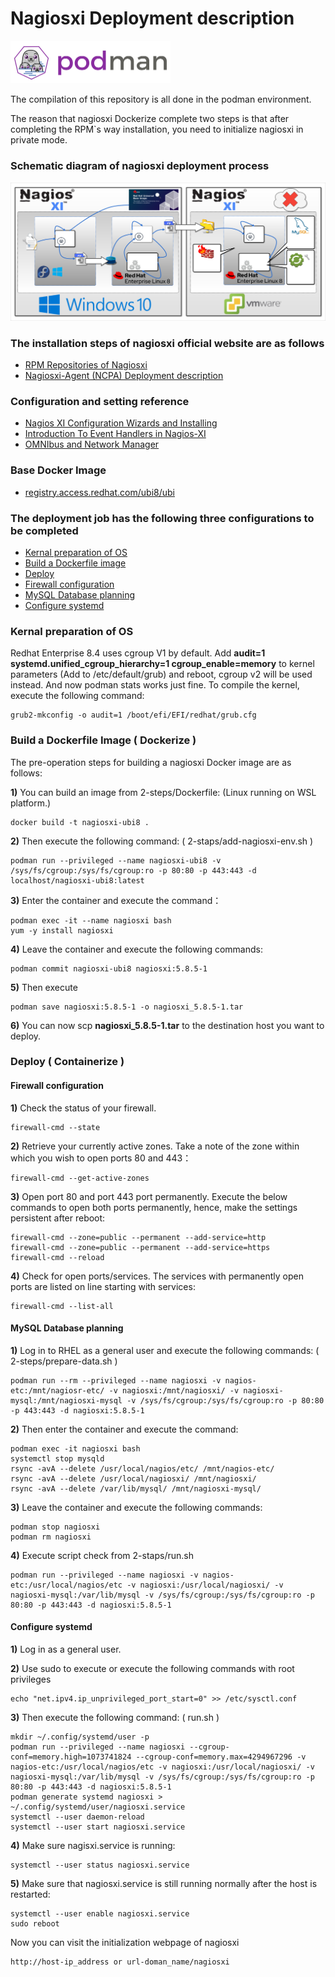 # Nagiosxi Deployment description

 <a href="https://podman.io/"><img src="img/podman.svg" width="256"></a>  
 
The compilation of this repository is all done in the podman environment. 

The reason that nagiosxi Dockerize complete two steps is that after completing the RPM`s way installation, you need to initialize nagiosxi in private mode.

### Schematic diagram of nagiosxi deployment process

<img src="img/nagiosxi-container.svg" width="768">

### The installation steps of nagiosxi official website are as follows

* [RPM Repositories of Nagiosxi](https://repo.nagios.com/?repo=rpm-rhel)  
* [Nagiosxi-Agent (NCPA) Deployment description](/2-steps/ncpa)

### Configuration and setting reference
* [Nagios XI Configuration Wizards and Installing](/docs/Nagios-XI-Configuration-Wizards-and-Installing.pdf)
* [Introduction To Event Handlers in Nagios-XI](/docs/Introduction-To-Event-Handlers-in-Nagios-XI.pdf)
* [OMNIbus and Network Manager](/docs/netcool_omnibus.pdf)

### Base Docker Image
* [registry.access.redhat.com/ubi8/ubi](https://catalog.redhat.com/software/containers/ubi8/ubi/5c359854d70cc534b3a3784e?gti-tabs=unauthenticated&container-tabs=gti)

### The deployment job has the following three configurations to be completed

- [Kernal preparation of OS](#Kernal-preparation-of-OS)
- [Build a Dockerfile image](#Build-a-Dockerfile-Image--Dockerize-)
- [Deploy](#deploy--containerize-)
- [Firewall configuration](#Firewall-configuration)
- [MySQL Database planning](#MySQL-Database-planning)
- [Configure systemd](#Configure-systemd)

### Kernal preparation of OS
Redhat Enterprise 8.4 uses cgroup V1 by default. Add **audit=1 systemd.unified_cgroup_hierarchy=1 cgroup_enable=memory** to kernel parameters (Add to /etc/default/grub) and reboot, cgroup v2 will be used instead. And now podman stats works just fine.
To compile the kernel, execute the following command:

    grub2-mkconfig -o audit=1 /boot/efi/EFI/redhat/grub.cfg

### Build a Dockerfile Image ( Dockerize )
The pre-operation steps for building a nagiosxi Docker image are as follows:

**1)** You can build an image from 2-steps/Dockerfile:  (Linux running on WSL platform.)

    docker build -t nagiosxi-ubi8 .

**2)** Then execute the following command: ( 2-staps/add-nagiosxi-env.sh ) 

    podman run --privileged --name nagiosxi-ubi8 -v /sys/fs/cgroup:/sys/fs/cgroup:ro -p 80:80 -p 443:443 -d localhost/nagiosxi-ubi8:latest

**3)** Enter the container and execute the command： 

	podman exec -it --name nagiosxi bash
	yum -y install nagiosxi

**4)** Leave the container and execute the following commands:

	podman commit nagiosxi-ubi8 nagiosxi:5.8.5-1

**5)** Then execute

	podman save nagiosxi:5.8.5-1 -o nagiosxi_5.8.5-1.tar

**6)** You can now scp **nagiosxi_5.8.5-1.tar** to the destination host you want to deploy.

### Deploy ( Containerize )

#### Firewall configuration

**1)** Check the status of your firewall.

    firewall-cmd --state

**2)** Retrieve your currently active zones. Take a note of the zone within which you wish to open ports 80 and 443：

    firewall-cmd --get-active-zones

**3)** Open port 80 and port 443 port permanently. Execute the below commands to open both ports permanently, hence, make the settings persistent after reboot:

    firewall-cmd --zone=public --permanent --add-service=http  
    firewall-cmd --zone=public --permanent --add-service=https  
    firewall-cmd --reload

**4)** Check for open ports/services. The services with permanently open ports are listed on line starting with services:

    firewall-cmd --list-all


#### MySQL Database planning
**1)** Log in to RHEL as a general user and execute the following commands: ( 2-steps/prepare-data.sh )

    podman run --rm --privileged --name nagiosxi -v nagios-etc:/mnt/nagiosr-etc/ -v nagiosxi:/mnt/nagiosxi/ -v nagiosxi-mysql:/mnt/nagiosxi-mysql -v /sys/fs/cgroup:/sys/fs/cgroup:ro -p 80:80 -p 443:443 -d nagiosxi:5.8.5-1
    
**2)** Then enter the container and execute the command:
	
    podman exec -it nagiosxi bash
    systemctl stop mysqld 
    rsync -avA --delete /usr/local/nagios/etc/ /mnt/nagios-etc/ 
    rsync -avA --delete /usr/local/nagiosxi/ /mnt/nagiosxi/ 
    rsync -avA --delete /var/lib/mysql/ /mnt/nagiosxi-mysql/ 
   
**3)** Leave the container and execute the following commands:

	podman stop nagiosxi 
	podman rm nagiosxi 

**4)** Execute script check from 2-staps/run.sh

	podman run --privileged --name nagiosxi -v nagios-etc:/usr/local/nagios/etc -v nagiosxi:/usr/local/nagiosxi/ -v nagiosxi-mysql:/var/lib/mysql -v /sys/fs/cgroup:/sys/fs/cgroup:ro -p 80:80 -p 443:443 -d nagiosxi:5.8.5-1
    
#### Configure systemd

**1)** Log in as a general user. 

**2)** Use sudo to execute or execute the following commands with root privileges

	echo "net.ipv4.ip_unprivileged_port_start=0" >> /etc/sysctl.conf

**3)** Then execute the following command: ( run.sh )

	mkdir ~/.config/systemd/user -p 
	podman run --privileged --name nagiosxi --cgroup-conf=memory.high=1073741824 --cgroup-conf=memory.max=4294967296 -v nagios-etc:/usr/local/nagios/etc -v nagiosxi:/usr/local/nagiosxi/ -v nagiosxi-mysql:/var/lib/mysql -v /sys/fs/cgroup:/sys/fs/cgroup:ro -p 80:80 -p 443:443 -d nagiosxi:5.8.5-1 
    podman generate systemd nagiosxi > ~/.config/systemd/user/nagiosxi.service 
    systemctl --user daemon-reload 
    systemctl --user start nagiosxi.service 
    
**4)** Make sure nagisxi.service is running:

	systemctl --user status nagiosxi.service

**5)** Make sure that nagiosxi.service is still running normally after the host is restarted:
	
    systemctl --user enable nagiosxi.service
    sudo reboot

Now you can visit the initialization webpage of nagiosxi

    http://host-ip_address or url-doman_name/nagiosxi
